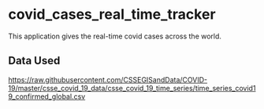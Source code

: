 # covid_cases_real_time_tracker

This application gives the real-time covid cases across the world.

## Data Used

https://raw.githubusercontent.com/CSSEGISandData/COVID-19/master/csse_covid_19_data/csse_covid_19_time_series/time_series_covid19_confirmed_global.csv

